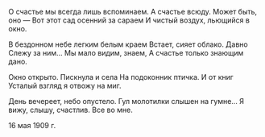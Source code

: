 О счастье мы всегда лишь вспоминаем.
А счастье всюду. Может быть, оно —
Вот этот сад осенний за сараем
И чистый воздух, льющийся в окно.

В бездонном небе легким белым краем
Встает, сияет облако. Давно
Слежу за ним… Мы мало видим, знаем,
А счастье только знающим дано.

Окно открыто. Пискнула и села
На подоконник птичка. И от книг
Усталый взгляд я отвожу на миг.

День вечереет, небо опустело.
Гул молотилки слышен на гумне…
Я вижу, слышу, счастлив. Все во мне.

16 мая 1909 г.